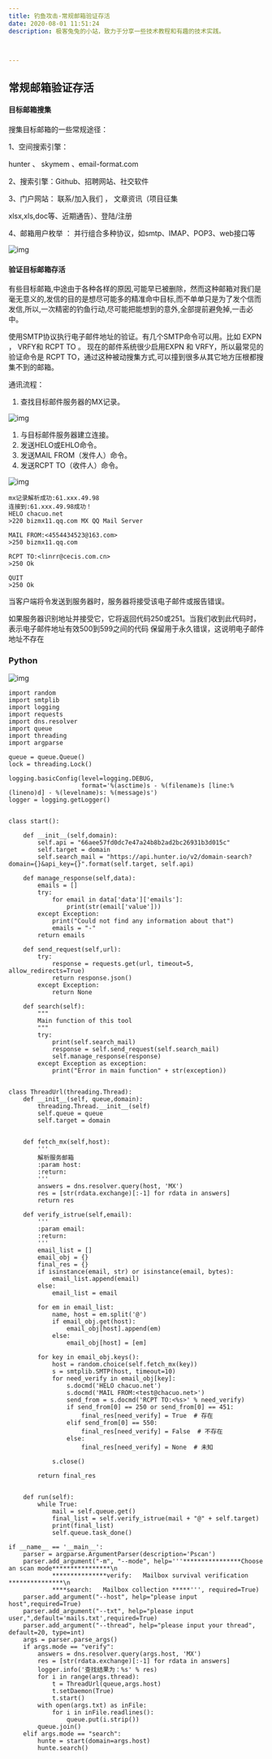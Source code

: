 ```yaml
---
title: 钓鱼攻击-常规邮箱验证存活
date: 2020-08-01 11:51:24
description: 极客兔兔的小站，致力于分享一些技术教程和有趣的技术实践。



---
```


## 常规邮箱验证存活

#### 目标邮箱搜集

搜集目标邮箱的一些常规途径：

1、空间搜索引擎：

hunter 、 skymem 、email-format.com

2、搜索引擎：Github、招聘网站、社交软件

3、门户网站： 联系/加入我们 ， 文章资讯（项目征集

xlsx,xls,doc等、近期通告）、登陆/注册

4、邮箱用户枚举 ： 并行组合多种协议，如smtp、IMAP、POP3、web接口等

![img](https://c1y2m3.oss-cn-beijing.aliyuncs.com/sb1.png)

#### 验证目标邮箱存活

有些目标邮箱,中途由于各种各样的原因,可能早已被删除，然而这种邮箱对我们是毫无意义的,发信的目的是想尽可能多的精准命中目标,而不单单只是为了发个信而发信,所以,一次精密的钓鱼行动,尽可能把能想到的意外,全部提前避免掉,一击必中。

使用SMTP协议执行电子邮件地址的验证。有几个SMTP命令可以用。比如 EXPN ， VRFY和 RCPT TO 。 现在的邮件系统很少启用EXPN 和 VRFY，所以最常见的验证命令是 RCPT TO，通过这种被动搜集方式,可以撞到很多从其它地方压根都搜集不到的邮箱。

通讯流程：

1. 查找目标邮件服务器的MX记录。

![img](https://c1y2m3.oss-cn-beijing.aliyuncs.com/1597045594232-0ec13875-6162-4ecc-84c0-73824c08d006.png)

1. 与目标邮件服务器建立连接。
2. 发送HELO或EHLO命令。
3. 发送MAIL FROM（发件人）命令。
4. 发送RCPT TO（收件人）命令。

![img](https://c1y2m3.oss-cn-beijing.aliyuncs.com/1597045603267-559a3bee-ea8b-48ea-bc37-33796c066df1.png)

```
mx记录解析成功:61.xxx.49.98
连接到:61.xxx.49.98成功！
HELO chacuo.net
>220 bizmx11.qq.com MX QQ Mail Server

MAIL FROM:<4554434523@163.com>
>250 bizmx11.qq.com

RCPT TO:<linrr@cecis.com.cn>
>250 Ok

QUIT
>250 Ok
```

当客户端将令发送到服务器时，服务器将接受该电子邮件或报告错误。

如果服务器识别地址并接受它，它将返回代码250或251。当我们收到此代码时，表示电子邮件地址有效500到599之间的代码 保留用于永久错误，这说明电子邮件地址不存在

### Python

![img](https://c1y2m3.oss-cn-beijing.aliyuncs.com/1597045612777-67356d70-b501-40ef-bee5-787fe8b8c10f.png)

```
import random
import smtplib
import logging
import requests
import dns.resolver
import queue
import threading
import argparse

queue = queue.Queue()
lock = threading.Lock()

logging.basicConfig(level=logging.DEBUG,
                    format='%(asctime)s - %(filename)s [line:%(lineno)d] - %(levelname)s: %(message)s')
logger = logging.getLogger()


class start():

    def __init__(self,domain):
        self.api = "66aee57fd0dc7e47a24b8b2ad2bc26931b3d015c"
        self.target = domain
        self.search_mail = "https://api.hunter.io/v2/domain-search?domain={}&api_key={}".format(self.target, self.api)

    def manage_response(self,data):
        emails = []
        try:
            for email in data['data']['emails']:
                print(str(email['value']))
        except Exception:
            print("Could not find any information about that")
            emails = "-"
        return emails

    def send_request(self,url):
        try:
            response = requests.get(url, timeout=5, allow_redirects=True)
            return response.json()
        except Exception:
            return None

    def search(self):
        """
        Main function of this tool
        """
        try:
            print(self.search_mail)
            response = self.send_request(self.search_mail)
            self.manage_response(response)
        except Exception as exception:
            print("Error in main function" + str(exception))


class ThreadUrl(threading.Thread):
    def __init__(self, queue,domain):
        threading.Thread.__init__(self)
        self.queue = queue
        self.target = domain


    def fetch_mx(self,host):
        '''
        解析服务邮箱
        :param host:
        :return:
        '''
        answers = dns.resolver.query(host, 'MX')
        res = [str(rdata.exchange)[:-1] for rdata in answers]
        return res

    def verify_istrue(self,email):
        '''
        :param email:
        :return:
        '''
        email_list = []
        email_obj = {}
        final_res = {}
        if isinstance(email, str) or isinstance(email, bytes):
            email_list.append(email)
        else:
            email_list = email

        for em in email_list:
            name, host = em.split('@')
            if email_obj.get(host):
                email_obj[host].append(em)
            else:
                email_obj[host] = [em]

        for key in email_obj.keys():
            host = random.choice(self.fetch_mx(key))
            s = smtplib.SMTP(host, timeout=10)
            for need_verify in email_obj[key]:
                s.docmd('HELO chacuo.net')
                s.docmd('MAIL FROM:<test@chacuo.net>')
                send_from = s.docmd('RCPT TO:<%s>' % need_verify)
                if send_from[0] == 250 or send_from[0] == 451:
                    final_res[need_verify] = True  # 存在
                elif send_from[0] == 550:
                    final_res[need_verify] = False  # 不存在
                else:
                    final_res[need_verify] = None  # 未知

            s.close()

        return final_res


    def run(self):
        while True:
            mail = self.queue.get()
            final_list = self.verify_istrue(mail + "@" + self.target)
            print(final_list)
            self.queue.task_done()

if __name__ == '__main__':
    parser = argparse.ArgumentParser(description='Pscan')
    parser.add_argument("-m", "--mode", help='''****************Choose an scan mode****************\n
            ***************verify:   Mailbox survival verification ***************\n
            ****search:   Mailbox collection *****''', required=True)
    parser.add_argument("--host", help="please input host",required=True)
    parser.add_argument("--txt", help="please input user,",default='mails.txt',required=True)
    parser.add_argument("--thread", help="please input your thread", default=20, type=int)
    args = parser.parse_args()
    if args.mode == "verify":
        answers = dns.resolver.query(args.host, 'MX')
        res = [str(rdata.exchange)[:-1] for rdata in answers]
        logger.info('查找结果为：%s' % res)
        for i in range(args.thread):
            t = ThreadUrl(queue,args.host)
            t.setDaemon(True)
            t.start()
        with open(args.txt) as inFile:
            for i in inFile.readlines():
                queue.put(i.strip())
        queue.join()
    elif args.mode == "search":
        hunte = start(domain=args.host)
        hunte.search()
```